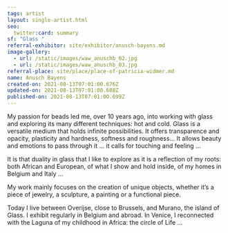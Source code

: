 ```yaml
---
tags: artist
layout: single-artist.html
seo:
  twitter:card: summary
sf: "Glass "
referral-exhibitor: site/exhibitor/anusch-bayens.md
image-gallery:
  - url: /static/images/waw_anuschb_02.jpg
  - url: /static/images/waw_anuschb_03.jpg
referral-place: site/place/place-of-patricia-widmer.md
name: Anusch Bayens
created-on: 2021-08-13T07:01:00.676Z
updated-on: 2021-08-13T07:01:00.688Z
published-on: 2021-08-13T07:01:00.699Z
---
```

<!--StartFragment-->

My passion for beads led me, over 10 years ago, into working with glass and exploring its many different techniques: hot and cold. Glass is a versatile medium that holds infinite possibilities. It offers transparence and opacity, plasticity and hardness, softness and roughness… It allows beauty and emotions to pass through it … it calls for touching and feeling …



It is that duality in glass that I like to explore as it is a reflection of my roots: both African and European, of what I show and hold inside, of my homes in Belgium and Italy … 



My work mainly focuses on the creation of unique objects, whether it’s a piece of jewelry, a sculpture, a painting or a functional piece.



Today I live between Overijse, close to Brussels, and Murano, the island of Glass. I exhibit regularly in Belgium and abroad. In Venice, I reconnected with the Laguna of my childhood in Africa: the circle of Life …



<!--EndFragment-->